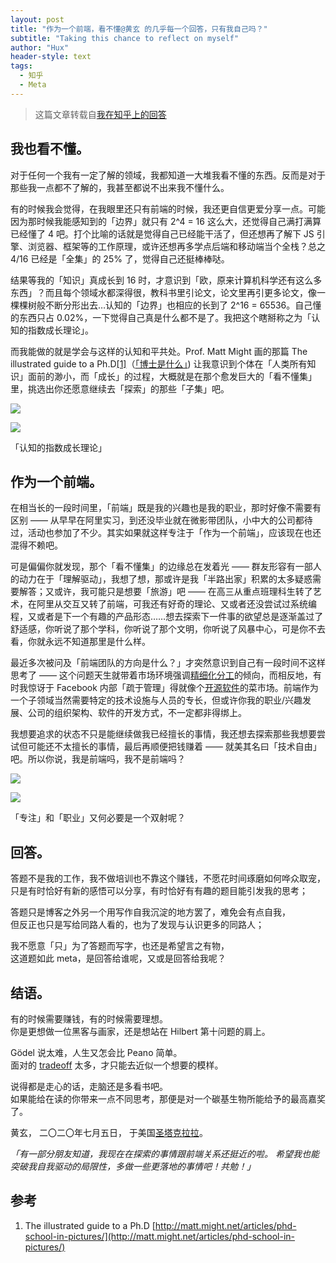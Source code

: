 ```yaml
---
layout: post
title: "作为一个前端，看不懂@黄玄 的几乎每一个回答，只有我自己吗？"
subtitle: "Taking this chance to reflect on myself"
author: "Hux"
header-style: text
tags:
  - 知乎
  - Meta
---
```


> 这篇文章转载自[我在知乎上的回答](https://www.zhihu.com/question/403735935/answer/1321904076)

我也看不懂。
------

对于任何一个我有一定了解的领域，我都知道一大堆我看不懂的东西。反而是对于那些我一点都不了解的，我甚至都说不出来我不懂什么。

有的时候我会觉得，在我眼里还只有前端的时候，我还更自信更爱分享一点。可能因为那时候我能感知到的「边界」就只有 2^4 = 16 这么大，还觉得自己满打满算已经懂了 4 吧。打个比喻的话就是觉得自己已经能干活了，但还想再了解下 JS 引擎、浏览器、框架等的工作原理，或许还想再多学点后端和移动端当个全栈？总之 4/16 已经是「全集」的 25% 了，觉得自己还挺棒棒哒。

结果等我的「知识」真成长到 16 时，才意识到「欧，原来计算机科学还有这么多东西」？而且每个领域水都深得很，教科书里引论文，论文里再引更多论文，像一棵棵树般不断分形出去…认知的「边界」也相应的长到了 2^16 = 65536。自己懂的东西只占 0.02%，一下觉得自己真是什么都不是了。我把这个瞎掰称之为「认知的指数成长理论」。

而我能做的就是学会与这样的认知和平共处。Prof. Matt Might 画的那篇 The illustrated guide to a Ph.D[\[1\]](#ref_1)（[「博士是什么」](https://zhuanlan.zhihu.com/p/19789670)) 让我意识到个体在「人类所有知识」面前的渺小，而「成长」的过程，大概就是在那个愈发巨大的「看不懂集」里，挑选出你还愿意继续去「探索」的那些「子集」吧。

![](https://picx.zhimg.com/50/v2-9557bd0507ca70f7afd075730f31a2e3_720w.jpg?source=1940ef5c)

![](https://picx.zhimg.com/80/v2-9557bd0507ca70f7afd075730f31a2e3_720w.jpg?source=1940ef5c)

「认知的指数成长理论」

作为一个前端。
-------

在相当长的一段时间里，「前端」既是我的兴趣也是我的职业，那时好像不需要有区别 —— 从早早在阿里实习，到还没毕业就在微影带团队，小中大的公司都待过，活动也参加了不少。其实如果就这样专注于「作为一个前端」，应该现在也还混得不赖吧。

可是偏偏你就发现，那个「看不懂集」的边缘总在发着光 —— 群友形容有一部人的动力在于「理解驱动」，我想了想，那或许是我「半路出家」积累的太多疑惑需要解答；又或许，我可能只是想要「旅游」吧 —— 在高三从重点班理科生转了艺术，在阿里从交互又转了前端，可我还有好奇的理论、又或者还没尝试过系统编程，又或者是下一个有趣的产品形态……想去探索下一件事的欲望总是逐渐盖过了舒适感，你听说了那个学科，你听说了那个文明，你听说了风暴中心，可是你不去看，你就永远不知道那里是什么样。

最近多次被问及「前端团队的方向是什么？」才突然意识到自己有一段时间不这样思考了 —— 这个问题天生就带着市场环境强调[精细化分工](https://www.zhihu.com/search?q=%E7%B2%BE%E7%BB%86%E5%8C%96%E5%88%86%E5%B7%A5&search_source=Entity&hybrid_search_source=Entity&hybrid_search_extra=%7B%22sourceType%22%3A%22answer%22%2C%22sourceId%22%3A1321904076%7D)的倾向，而相反地，有时我惊讶于 Facebook 内部「疏于管理」得就像个[开源软件](https://www.zhihu.com/search?q=%E5%BC%80%E6%BA%90%E8%BD%AF%E4%BB%B6&search_source=Entity&hybrid_search_source=Entity&hybrid_search_extra=%7B%22sourceType%22%3A%22answer%22%2C%22sourceId%22%3A1321904076%7D)的菜市场。前端作为一个子领域当然需要特定的技术设施与人员的专长，但或许你我的职业/兴趣发展、公司的组织架构、软件的开发方式，不一定都非得绑上。

我想要追求的状态不只是能继续做我已经擅长的事情，我还想去探索那些我想要尝试但可能还不太擅长的事情，最后再顺便把钱赚着 —— 就美其名曰「技术自由」吧。所以你说，我是前端吗，我不是前端吗？

![](https://pic4.zhimg.com/50/v2-6caf0e597779eb690dffe71c0c610f54_720w.jpg?source=1940ef5c)

![](https://pic4.zhimg.com/80/v2-6caf0e597779eb690dffe71c0c610f54_720w.jpg?source=1940ef5c)

「专注」和「职业」又何必要是一个双射呢？



回答。
---

答题不是我的工作，我不做培训也不靠这个赚钱，不愿花时间琢磨如何哗众取宠，  
只是有时恰好有新的感悟可以分享，有时恰好有有趣的题目能引发我的思考；

答题只是博客之外另一个用写作自我沉淀的地方罢了，难免会有点自我，  
但反正也只是写给同路人看的，也为了发现与认识更多的同路人；

我不愿意「只」为了答题而写字，也还是希望言之有物，  
这道题如此 meta，是回答给谁呢，又或是回答给我呢？

结语。
---

有的时候需要赚钱，有的时候需要理想。  
你是更想做一位黑客与画家，还是想站在 Hilbert 第十问题的肩上。

Gödel 说太难，人生又怎会比 Peano 简单。  
面对的 [tradeoff](https://www.zhihu.com/search?q=tradeoff&search_source=Entity&hybrid_search_source=Entity&hybrid_search_extra=%7B%22sourceType%22%3A%22answer%22%2C%22sourceId%22%3A1321904076%7D) 太多，才只能去近似一个想要的模样。

说得都是走心的话，走脑还是多看书吧。  
如果能给在读的你带来一点不同思考，那便是对一个碳基生物所能给予的最高嘉奖了。



黄玄，
二〇二〇年七月五日，
于美国[圣塔克拉拉](https://www.zhihu.com/search?q=%E5%9C%A3%E5%A1%94%E5%85%8B%E6%8B%89%E6%8B%89&search_source=Entity&hybrid_search_source=Entity&hybrid_search_extra=%7B%22sourceType%22%3A%22answer%22%2C%22sourceId%22%3A1321904076%7D)。


_「有一部分朋友知道，我现在在探索的事情跟前端关系还挺近的啦。_
_希望我也能突破我自我驱动的局限性，多做一些更落地的事情吧！共勉！」_

参考
--

1.  The illustrated guide to a Ph.D [http://matt.might.net/articles/phd-school-in-pictures/](http://matt.might.net/articles/phd-school-in-pictures/)
